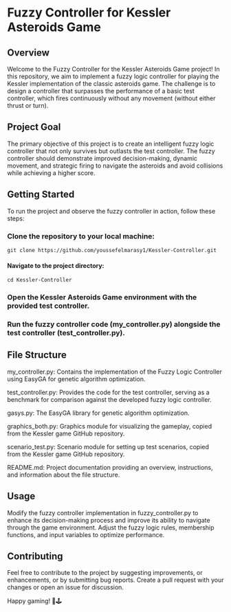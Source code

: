 # Fuzzy Controller for Kessler Asteroids Game

## Overview
Welcome to the Fuzzy Controller for the Kessler Asteroids Game project! In this repository, we aim to implement a fuzzy logic controller for playing the Kessler implementation of the classic asteroids game. The challenge is to design a controller that surpasses the performance of a basic test controller, which fires continuously without any movement (without either thrust or turn).

## Project Goal
The primary objective of this project is to create an intelligent fuzzy logic controller that not only survives but outlasts the test controller. The fuzzy controller should demonstrate improved decision-making, dynamic movement, and strategic firing to navigate the asteroids and avoid collisions while achieving a higher score.

## Getting Started
To run the project and observe the fuzzy controller in action, follow these steps:

### Clone the repository to your local machine:

`git clone https://github.com/youssefelmarasy1/Kessler-Controller.git`

#### Navigate to the project directory:
`cd Kessler-Controller`

### Open the Kessler Asteroids Game environment with the provided test controller.

### Run the fuzzy controller code (my_controller.py) alongside the test controller (test_controller.py).

## File Structure
my_controller.py: Contains the implementation of the Fuzzy Logic Controller using EasyGA for genetic algorithm optimization.

test_controller.py: Provides the code for the test controller, serving as a benchmark for comparison against the developed fuzzy logic controller.

gasys.py: The EasyGA library for genetic algorithm optimization.

graphics_both.py: Graphics module for visualizing the gameplay, copied from the Kessler game GitHub repository.

scenario_test.py: Scenario module for setting up test scenarios, copied from the Kessler game GitHub repository.

README.md: Project documentation providing an overview, instructions, and information about the file structure.

## Usage
Modify the fuzzy controller implementation in fuzzy_controller.py to enhance its decision-making process and improve its ability to navigate through the game environment. Adjust the fuzzy logic rules, membership functions, and input variables to optimize performance.

## Contributing
Feel free to contribute to the project by suggesting improvements, or enhancements, or by submitting bug reports. Create a pull request with your changes or open an issue for discussion.

Happy gaming! 🚀🕹️

